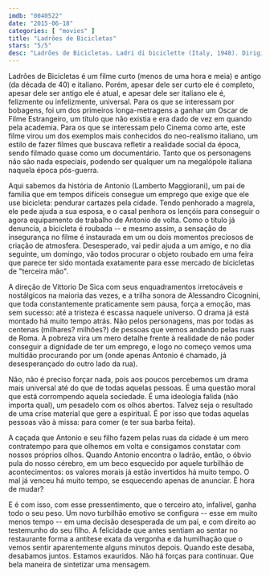 ```yaml
---
imdb: "0040522"
date: "2015-06-18"
categories: [ "movies" ]
title: "Ladrões de Bicicletas"
stars: "5/5"
desc: "Ladrões de Bicicletas. Ladri di biciclette (Italy, 1948). Dirigido por Vittorio De Sica. Escrito por Cesare Zavattini, Luigi Bartolini, Oreste Biancoli, Suso Cecchi D'Amico, Vittorio De Sica, Adolfo Franci, Gherardo Gherardi, Gerardo Guerrieri, Cesare Zavattini. Com Lamberto Maggiorani, Enzo Staiola, Lianella Carell, Gino Saltamerenda, Vittorio Antonucci, Giulio Chiari, Elena Altieri, Carlo Jachino, Michele Sakara."
---
```

Ladrões de Bicicletas é um filme curto (menos de uma hora e meia) e antigo (da década de 40) e italiano. Porém, apesar dele ser curto ele é completo, apesar dele ser antigo ele é atual, e apesar dele ser italiano ele é, felizmente ou infelizmente, universal. Para os que se interessam por bobagens, foi um dos primeiros longa-metragens a ganhar um Oscar de Filme Estrangeiro, um título que não existia e era dado de vez em quando pela academia. Para os que se interessam pelo Cinema como arte, este filme virou um dos exemplos mais conhecidos do neo-realismo italiano, um estilo de fazer filmes que buscava refletir a realidade social da época, sendo filmado quase como um documentário. Tanto que os personagens não são nada especiais, podendo ser qualquer um na megalópole italiana naquela época pós-guerra.

Aqui sabemos da história de Antonio (Lamberto Maggiorani), um pai de família que em tempos difíceis consegue um emprego que exige que ele use bicicleta: pendurar cartazes pela cidade. Tendo penhorado a magrela, ele pede ajuda a sua esposa, e o casal penhora os lençóis para conseguir o agora equipamento de trabalho de Antonio de volta. Como o título já denuncia, a bicicleta é roubada -- e mesmo assim, a sensação de insegurança no filme é instaurada em um ou dois momentos preciosos de criação de atmosfera. Desesperado, vai pedir ajuda a um amigo, e no dia seguinte, um domingo, vão todos procurar o objeto roubado em uma feira que parece ter sido montada exatamente para esse mercado de bicicletas de "terceira mão".

A direção de Vittorio De Sica com seus enquadramentos irretocáveis e nostálgicos na maioria das vezes, e a trilha sonora de Alessandro Cicognini, que toda constantemente praticamente sem pausa, força a emoção, mas sem sucesso: até a tristeza é escassa naquele universo. O drama já está montado há muito tempo atrás. Não pelos personagens, mas por todas as centenas (milhares? milhões?) de pessoas que vemos andando pelas ruas de Roma. A pobreza vira um mero detalhe frente à realidade de não poder conseguir a dignidade de ter um emprego, e logo no começo vemos uma multidão procurando por um (onde apenas Antonio é chamado, já desesperançado do outro lado da rua).

Não, não é preciso forçar nada, pois aos poucos percebemos um drama mais universal até do que de todas aquelas pessoas. É uma questão moral que está corrompendo aquela sociedade. É uma ideologia falida (não importa qual), um pesadelo com os olhos abertos. Talvez seja o resultado de uma crise material que gere a espiritual. É por isso que todas aquelas pessoas vão à missa: para comer (e ter sua barba feita).

A caçada que Antonio e seu filho fazem pelas ruas da cidade é um mero contratempo para que olhemos em volta e consigamos constatar com nossos próprios olhos. Quando Antonio encontra o ladrão, então, o óbvio pula do nosso cérebro, em um beco esquecido por aquele turbilhão de acontecimentos: os valores morais já estão invertidos há muito tempo. O mal já venceu há muito tempo, se esquecendo apenas de anunciar. É hora de mudar?

E é com isso, com esse pressentimento, que o terceiro ato, infalível, ganha todo o seu peso. Um novo turbilhão emotivo se configura -- esse em muito menos tempo -- em uma decisão desesperada de um pai, e com direito ao testemunho do seu filho. A felicidade que antes sentiam ao sentar no restaurante forma a antítese exata da vergonha e da humilhação que o vemos sentir aparentemente alguns minutos depois. Quando este desaba, desabamos juntos. Estamos exauridos. Não há forças para continuar. Que bela maneira de sintetizar uma mensagem.
